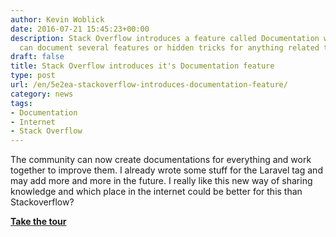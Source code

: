 ```yaml
---
author: Kevin Woblick
date: 2016-07-21 15:45:23+00:00
description: Stack Overflow introduces a feature called Documentation where users
  can document several features or hidden tricks for anything related to programming.
draft: false
title: Stack Overflow introduces it's Documentation feature
type: post
url: /en/5e2ea-stackoverflow-introduces-documentation-feature/
category: news
tags:
- Documentation
- Internet
- Stack Overflow
---
```


The community can now create documentations for everything and work together to improve them.
I already wrote some stuff for the Laravel tag and may add more and more in the future. I really like this new way of sharing knowledge and which place in the internet could be better for this than Stackoverflow?

**[Take the tour](http://stackoverflow.com/tour/documentation)**
